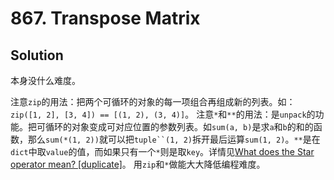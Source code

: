 # 867. Transpose Matrix

## Solution

本身没什么难度。

注意`zip`的用法：把两个可循环的对象的每一项组合再组成新的列表。如：`zip([1, 2], [3, 4]) == [(1, 2), (3, 4)]`。
注意`*`和`**`的用法：是`unpack`的功能。把可循环的对象变成可对应位置的参数列表。如`sum(a, b)`是求`a`和`b`的和的函数，那么`sum(*(1, 2))`就可以把`tuple``(1, 2)`拆开最后运算`sum(1, 2)`。`**`是在`dict`中取`value`的值，而如果只有一个`*`则是取`key`。详情见[What does the Star operator mean? [duplicate]](https://stackoverflow.com/questions/2921847/what-does-the-star-operator-mean)。
用`zip`和`*`做能大大降低编程难度。
